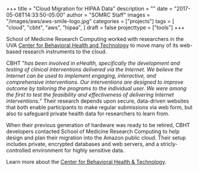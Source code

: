 +++
title = "Cloud Migration for HIPAA Data"
description = ""
date = "2017-05-08T14:33:50-05:00"
author = "SOMRC Staff"
images = "/images/aws/aws-smile-logo.jpg"
categories = ["projects"]
tags = [
  "cloud",
  "cbht",
  "aws",
  "hipaa",
]
draft = false
projecttype = ["tools"]
+++

School of Medicine Research Computing worked with researchers in the UVA [Center for Behavioral Health and Technology](https://med.virginia.edu/bht/) to move many of its web-based research instruments to the cloud. 

CBHT "*has been involved in eHealth, specifically the development and testing of clinical interventions delivered via the Internet.  We believe the Internet can be used to implement engaging, interactive, and comprehensive interventions.  Our interventions are designed to improve outcome by tailoring the programs to the individual user.  We were among the first to test the feasibility and effectiveness of delivering Internet interventions.*" Their research depends upon secure, data-driven websites that both enable participants to make regular submissions via web form, but also to safeguard private health data for researchers to learn from.

When their previous generation of hardware was ready to be retired, CBHT developers contacted School of Medicine Research Computing to help design and plan their migration into the Amazon public cloud. Their setup includes private, encrypted databases and web servers, and a stricly-controlled environment for highly sensitive data. 

Learn more about the [Center for Behavioral Health & Technology](https://med.virginia.edu/bht/).
